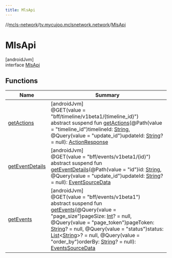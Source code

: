 ```yaml
---
title: MlsApi
---
```

//[mcls-network](../../../index.html)/[tv.mycujoo.mclsnetwork.network](../index.html)/[MlsApi](index.html)



# MlsApi



[androidJvm]\
interface [MlsApi](index.html)



## Functions


| Name | Summary |
|---|---|
| [getActions](get-actions.html) | [androidJvm]<br>@GET(value = &quot;bff/timeline/v1beta1/{timeline_id}&quot;)<br>abstract suspend fun [getActions](get-actions.html)(@Path(value = &quot;timeline_id&quot;)timelineId: [String](https://kotlinlang.org/api/latest/jvm/stdlib/kotlin/-string/index.html), @Query(value = &quot;update_id&quot;)updateId: [String](https://kotlinlang.org/api/latest/jvm/stdlib/kotlin/-string/index.html)? = null): [ActionResponse](../../tv.mycujoo.mclsnetwork.data.entity/-action-response/index.html) |
| [getEventDetails](get-event-details.html) | [androidJvm]<br>@GET(value = &quot;bff/events/v1beta1/{id}&quot;)<br>abstract suspend fun [getEventDetails](get-event-details.html)(@Path(value = &quot;id&quot;)id: [String](https://kotlinlang.org/api/latest/jvm/stdlib/kotlin/-string/index.html), @Query(value = &quot;update_id&quot;)updateId: [String](https://kotlinlang.org/api/latest/jvm/stdlib/kotlin/-string/index.html)? = null): [EventSourceData](../../tv.mycujoo.mclsnetwork.data.model/-event-source-data/index.html) |
| [getEvents](get-events.html) | [androidJvm]<br>@GET(value = &quot;bff/events/v1beta1&quot;)<br>abstract suspend fun [getEvents](get-events.html)(@Query(value = &quot;page_size&quot;)pageSize: [Int](https://kotlinlang.org/api/latest/jvm/stdlib/kotlin/-int/index.html)? = null, @Query(value = &quot;page_token&quot;)pageToken: [String](https://kotlinlang.org/api/latest/jvm/stdlib/kotlin/-string/index.html)? = null, @Query(value = &quot;status&quot;)status: [List](https://kotlinlang.org/api/latest/jvm/stdlib/kotlin.collections/-list/index.html)&lt;[String](https://kotlinlang.org/api/latest/jvm/stdlib/kotlin/-string/index.html)&gt;? = null, @Query(value = &quot;order_by&quot;)orderBy: [String](https://kotlinlang.org/api/latest/jvm/stdlib/kotlin/-string/index.html)? = null): [EventsSourceData](../../tv.mycujoo.mclsnetwork.data.model/-events-source-data/index.html) |

